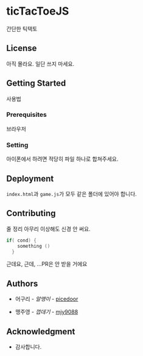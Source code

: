 # **ticTacToeJS** 

간단한 틱택토



## License

아직 몰라요. 일단 쓰지 마세요.



## Getting Started

사용법



### Prerequisites

브라우저



### Setting

아이폰에서 하려면 적당히 파일 하나로 합쳐주세요.



## Deployment

`index.html`과 `game.js`가 모두 같은 폴더에 있어야 합니다.



## Contributing

줄 정리 아무리 이상해도 신경 안 써요.

```C
if( cond) {
  	something ()
  }
```

근데요, 근데,  ...PR은 안 받을 거에요



## Authors

- 어구리 - _알맹이_ - [picedoor](https://github.com/picedoor)

- 맹주영 - _껍데기_ - [mjy9088](https://github.com/mjy9088)



## Acknowledgment

- 감사합니다.